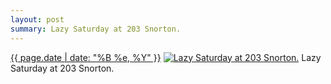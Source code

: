 ```yaml
---
layout: post
summary: Lazy Saturday at 203 Snorton.
---
```


<p>
  <time><a href="/321">{{ page.date | date: "%B %e, %Y" }}</a></time>
  <a href="/321"><img src="{{ site.assets_url }}/321-640.jpg" srcset="{{ site.assets_url }}/321-1280.jpg 1280w, {{ site.assets_url }}/321-960.jpg 960w, {{ site.assets_url }}/321-640.jpg 640w, {{ site.assets_url }}/321-320.jpg 320w" sizes="(min-width: 700px) 50vw, calc(100vw - 2rem)" alt="Lazy Saturday at 203 Snorton." /></a>
  <span>Lazy Saturday at 203 Snorton.</span>
</p>
